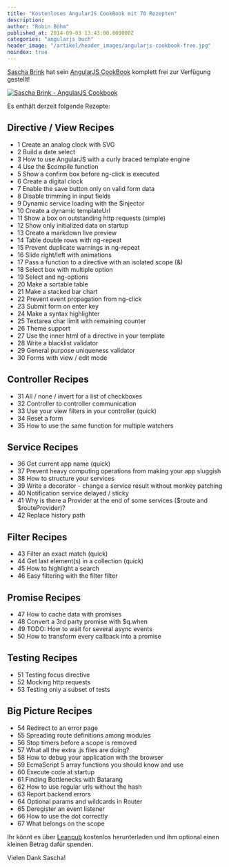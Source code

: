 ```yaml
---
title: "Kostenloses AngularJS CookBook mit 70 Rezepten"
description:
author: "Robin Böhm"
published_at: 2014-09-03 13:43:00.000000Z
categories: "angularjs buch"
header_image: "/artikel/header_images/angularjs-cookbook-free.jpg"
noindex: true
---
```


[Sascha Brink](https://twitter.com/sascha_brink) hat sein [AngularJS CookBook](https://leanpub.com/angularjs-cookbook) komplett frei zur Verfügung gestellt!

[![Sascha Brink - AngularJS Cookbook](large.jpeg)](https://leanpub.com/angularjs-cookbook)


Es enthält derzeit folgende Rezepte:

## Directive / View Recipes

* 1 Create an analog clock with SVG
* 2 Build a date select
* 3 How to use AngularJS with a curly braced template engine
* 4 Use the $compile function
* 5 Show a confirm box before ng-click is executed
* 6 Create a digital clock
* 7 Enable the save button only on valid form data
* 8 Disable trimming in input fields
* 9 Dynamic service loading with the $injector
* 10 Create a dynamic templateUrl
* 11 Show a box on outstanding http requests (simple)
* 12 Show only initialized data on startup
* 13 Create a markdown live preview
* 14 Table double rows with ng-repeat
* 15 Prevent duplicate warnings in ng-repeat
* 16 Slide right/left with animations
* 17 Pass a function to a directive with an isolated scope (&)
* 18 Select box with multiple option
* 19 Select and ng-options
* 20 Make a sortable table
* 21 Make a stacked bar chart
* 22 Prevent event propagation from ng-click
* 23 Submit form on enter key
* 24 Make a syntax highlighter
* 25 Textarea char limit with remaining counter
* 26 Theme support
* 27 Use the inner html of a directive in your template
* 28 Write a blacklist validator
* 29 General purpose uniqueness validator
* 30 Forms with view / edit mode

## Controller Recipes

* 31 All / none / invert for a list of checkboxes
* 32 Controller to controller communication
* 33 Use your view filters in your controller (quick)
* 34 Reset a form
* 35 How to use the same function for multiple watchers

## Service Recipes

* 36 Get current app name (quick)
* 37 Prevent heavy computing operations from making your app sluggish
* 38 How to structure your services
* 39 Write a decorator - change a service result without monkey patching
* 40 Notification service delayed / sticky
* 41 Why is there a Provider at the end of some services ($route and $routeProvider)?
* 42 Replace history path

## Filter Recipes

* 43 Filter an exact match (quick)
* 44 Get last element(s) in a collection (quick)
* 45 How to highlight a search
* 46 Easy filtering with the filter filter

## Promise Recipes

* 47 How to cache data with promises
* 48 Convert a 3rd party promise with $q.when
* 49 TODO: How to wait for several async events
* 50 How to transform every callback into a promise

## Testing Recipes

* 51 Testing focus directive
* 52 Mocking http requests
* 53 Testing only a subset of tests

## Big Picture Recipes

* 54 Redirect to an error page
* 55 Spreading route definitions among modules
* 56 Stop timers before a scope is removed
* 57 What all the extra .js files are doing?
* 58 How to debug your application with the browser
* 59 EcmaScript 5 array functions you should know and use
* 60 Execute code at startup
* 61 Finding Bottlenecks with Batarang
* 62 How to use regular urls without the hash
* 63 Report backend errors
* 64 Optional params and wildcards in Router
* 65 Deregister an event listener
* 66 How to use the dot correctly
* 67 What belongs on the scope

Ihr könnt es über [Leanpub](https://leanpub.com/angularjs-cookbook) kostenlos herunterladen und ihm optional einen kleinen Betrag dafür spenden.

Vielen Dank Sascha!
